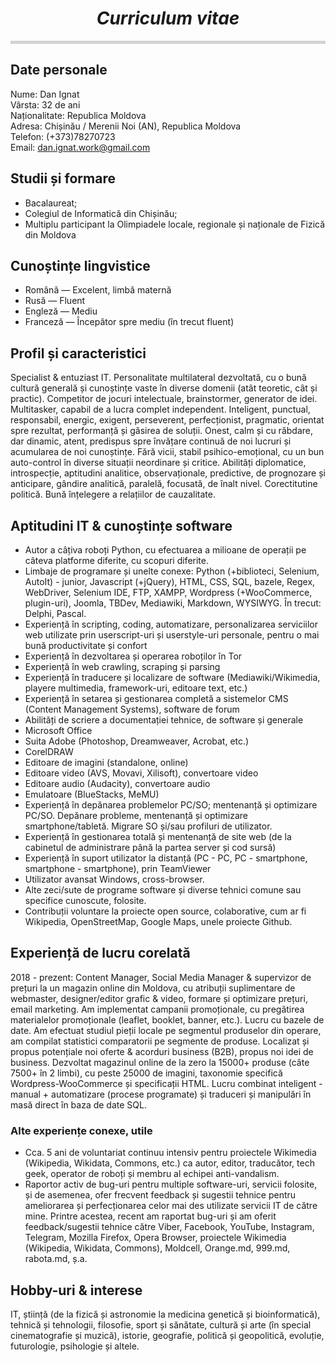 <h1 align="center"><i>Curriculum vitae</i></h1>
<hr style="height:5px;border-width:0;color:gray;background-color:lightgray">

## Date personale
Nume: Dan Ignat   
Vârsta: 32 de ani   
Naționalitate: Republica Moldova   
Adresa: Chișinău / Merenii Noi (AN), Republica Moldova   
Telefon: (+373)78270723   
Email: dan.ignat.work@gmail.com

## Studii și formare
- Bacalaureat;
- Colegiul de Informatică din Chișinău;
- Multiplu participant la Olimpiadele locale, regionale și naționale de Fizică din Moldova

## Cunoștințe lingvistice
- Română — Excelent, limbă maternă
- Rusă — Fluent
- Engleză — Mediu
- Franceză — Începător spre mediu (în trecut fluent)

## Profil și caracteristici
Specialist & entuziast IT. Personalitate multilateral dezvoltată, cu o bună cultură generală și cunoștințe vaste în diverse domenii (atât teoretic, cât și practic). Competitor de jocuri intelectuale, brainstormer, generator de idei. Multitasker, capabil de a lucra complet independent. 
Inteligent, punctual, responsabil, energic, exigent, perseverent, perfecționist, pragmatic, orientat spre rezultat, performanță și găsirea de soluții. Onest, calm și cu răbdare, dar dinamic, atent, predispus spre învățare continuă de noi lucruri și acumularea de noi cunoștințe. Fără vicii, stabil psihico-emoțional, cu un bun auto-control în diverse situații neordinare și critice. 
Abilități diplomatice, introspecție, aptitudini analitice, observaționale, predictive, de prognozare și anticipare, gândire analitică, paralelă, focusată, de înalt nivel. Corectitutine politică. Bună înțelegere a relațiilor de cauzalitate.

## Aptitudini IT &amp; cunoștințe software
-  Autor a câțiva roboți Python, cu efectuarea a milioane de operații pe câteva platforme diferite, cu scopuri diferite.
-  Limbaje de programare și unelte conexe: Python (+biblioteci, Selenium, AutoIt) - junior, Javascript (+jQuery), HTML, CSS, SQL, bazele, Regex, WebDriver, Selenium IDE, FTP, XAMPP, Wordpress (+WooCommerce, plugin-uri), Joomla, TBDev, Mediawiki, Markdown, WYSIWYG. În trecut: Delphi, Pascal. 
-  Experiență în scripting, coding, automatizare, personalizarea serviciilor web utilizate prin userscript-uri și userstyle-uri personale, pentru o mai bună productivitate și confort
-  Experiență în dezvoltarea și operarea roboților în Tor
-  Experiență în web crawling, scraping și parsing
-  Experiență în traducere și localizare de software (Mediawiki/Wikimedia, playere multimedia, framework-uri, editoare text, etc.)
-  Experiență în setarea și gestionarea completă a sistemelor CMS (Content Management Systems), software de forum
-  Abilități de scriere a documentației tehnice, de software și generale
-  Microsoft Office
-  Suita Adobe (Photoshop, Dreamweaver, Acrobat, etc.)
-  CorelDRAW
-  Editoare de imagini (standalone, online)
-  Editoare video (AVS, Movavi, Xilisoft), convertoare video
-  Editoare audio (Audacity), convertoare audio
-  Emulatoare (BlueStacks, MeMU) 
-  Experiență în depănarea problemelor PC/SO; mentenanță și optimizare PC/SO. Depănare probleme, mentenanță și optimizare smartphone/tabletă. Migrare SO și/sau profiluri de utilizator.
-  Experiență în gestionarea totală și  mentenanță de site web (de la cabinetul de administrare până la partea server și cod sursă)
-  Experiență în suport utilizator la distanță (PC - PC, PC - smartphone, smartphone - smartphone), prin TeamViewer
-  Utilizator avansat Windows, cross-browser. 
-  Alte zeci/sute de programe software și diverse tehnici comune sau specifice cunoscute, folosite. 
-  Contribuții voluntare la proiecte open source, colaborative, cum ar fi Wikipedia, OpenStreetMap, Google Maps, unele proiecte Github. 

## Experiență de lucru corelată
2018 - prezent: Content Manager, Social Media Manager & supervizor de prețuri la un magazin online din Moldova, cu  atribuții suplimentare de webmaster, designer/editor grafic & video, formare și optimizare prețuri, email marketing. Am implementat campanii promoționale, cu pregătirea materialelor promoționale (leaflet, booklet, banner, etc.). Lucru cu bazele de date. Am efectuat studiul pieții locale pe segmentul produselor din operare, am compilat statistici comparatorii pe segmente de produse. Localizat și propus potențiale noi oferte & acorduri business (B2B), propus noi idei de business.
Dezvoltat magazinul online de la zero la 15000+ produse (câte 7500+ în 2 limbi), cu peste 25000 de imagini, taxonomie specifică Wordpress-WooCommerce și specificații HTML. Lucru combinat inteligent - manual + automatizare (procese programate) și traduceri și manipulări în masă direct în baza de date SQL.

### Alte experiențe conexe, utile
-  Cca. 5 ani de voluntariat continuu intensiv pentru proiectele Wikimedia (Wikipedia, Wikidata, Commons, etc.) ca autor, editor, traducător, tech geek, operator de roboți și membru al echipei anti-vandalism. 
-  Raportor activ de bug-uri pentru multiple software-uri, servicii folosite, și de asemenea, ofer frecvent feedback și sugestii tehnice pentru ameliorarea și perfecționarea celor mai des utilizate servicii IT de către mine. Printre acestea, recent am raportat bug-uri și am oferit feedback/sugestii tehnice către Viber, Facebook, YouTube, Instagram, Telegram, Mozilla Firefox, Opera Browser, proiectele Wikimedia (Wikipedia, Wikidata, Commons), Moldcell, Orange.md, 999.md, rabota.md, ș.a. 

## Hobby-uri &amp; interese
IT, știință (de la fizică și astronomie la medicina genetică și bioinformatică), tehnică și tehnologii, filosofie, sport și sănătate, cultură și arte (în special cinematografie și muzică), istorie, geografie, politică și geopolitică, evoluție, futurologie, psihologie și altele.
